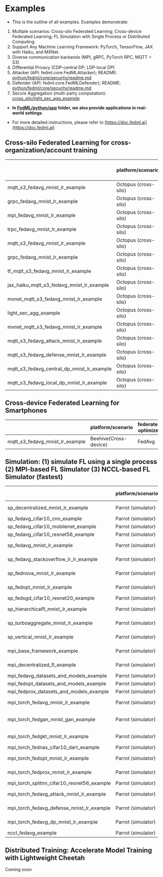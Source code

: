 # Examples

- This is the outline of all examples. Examples demonstrate:
1. Multiple scenarios: Cross-silo Federated Learning; Cross-device Federated Learning; FL Simulation with Single Process or Distributed Computing.
2. Support Any Machine Learning Framework: PyTorch, TensorFlow, JAX with Haiku, and MXNet.
3. Diverse communication backends (MPI, gRPC, PyTorch RPC, MQTT + S3)
4. Differential Privacy (CDP-central DP; LDP-local DP)
5. Attacker (API: fedml.core.FedMLAttacker); README: [python/fedml/core/security/readme.md](../fedml/core/security/readme.md)
6. Defender (API: fedml.core.FedMLDefender); README: [python/fedml/core/security/readme.md](../fedml/core/security/readme.md)
7. Secure Aggregation (multi-party computation): [cross_silo/light_sec_agg_example](./cross_silo/light_sec_agg_example) 



- <b>In [FedML/python/app](./../app) folder, we also provide applications in real-world settings</b>.


- For more detailed instructions, please refer to [https://doc.fedml.ai](https://doc.fedml.ai)

## Cross-silo Federated Learning for cross-organization/account training


|                                            | platform/scenario    | federated optimizer | dataset | model               | communication backend | machine learning backend | source code                                                     | example doc                                                               |
|--------------------------------------------| -------------------- | ------------------- | ------- | ------------------- | --------------------- |--------------------------|-----------------------------------------------------------------|---------------------------------------------------------------------------|
| mqtt_s3_fedavg_mnist_lr_example            | Octopus (cross-silo) | FedAvg              | MNIST   | Logistic Regression | MQTT_S3               | pytorch                  | [Link](cross_silo/mqtt_s3_fedavg_mnist_lr_example)              | [Link](cross_silo/mqtt_s3_fedavg_mnist_lr_example/README.md)              |
| grpc_fedavg_mnist_lr_example               | Octopus (cross-silo) | FedAvg              | MNIST   | Logistic Regression | GRPC                  | pytorch                  | [Link](cross_silo/grpc_fedavg_mnist_lr_example)                 | [Link](cross_silo/grpc_fedavg_mnist_lr_example/README.md)                 |
| mpi_fedavg_mnist_lr_example                | Octopus (cross-silo) | FedAvg              | MNIST   | Logistic Regression | MPI                   | pytorch                  | [Link](cross_silo/mpi_fedavg_mnist_lr_example)                  | [Link](cross_silo/mpi_fedavg_mnist_lr_example/README.md)                  |
| trpc_fedavg_mnist_lr_example               | Octopus (cross-silo) | FedAvg              | MNIST   | Logistic Regression | TRPC                  | pytorch                  | [Link](cross_silo/trpc_fedavg_mnist_lr_example)                 | [Link](cross_silo/trpc_fedavg_mnist_lr_example/README.md)                 |
| mqtt_s3_fedavg_mnist_lr_example            | Octopus (cross-silo) | FedAvg              | MNIST   | Logistic Regression | CUDA RPC              | pytorch                  | [Link](cross_silo/cuda_rpc_fedavg_mnist_lr_example)             | [Link](cross_silo/cuda_rpc_fedavg_mnist_lr_example/README.md)             |
| grpc_fedavg_mnist_lr_example               | Octopus (cross-silo) | FedAvg              | MNIST   | Logistic Regression | MQTT_S3               | pytorch                  | [Link](cross_silo/mqtt_s3_fedavg_hierarchical_mnist_lr_example) | [Link](cross_silo/mqtt_s3_fedavg_hierarchical_mnist_lr_example/README.md) |
| tf_mqtt_s3_fedavg_mnist_lr_example         | Octopus (cross-silo) | FedAvg              | MNIST   | Logistic Regression | MQTT_S3               | tensorflow               | [Link](cross_silo/tf_mqtt_s3_fedavg_mnist_lr_example)           | [Link](cross_silo/tf_mqtt_s3_fedavg_mnist_lr_example/README.md)           |
| jax_haiku_mqtt_s3_fedavg_mnist_lr_example  | Octopus (cross-silo) | FedAvg              | MNIST   | Logistic Regression | MQTT_S3               | jax at haiku             | [Link](cross_silo/jax_haiku_mqtt_s3_fedavg_mnist_lr_example)    | [Link](cross_silo/jax_haiku_mqtt_s3_fedavg_mnist_lr_example/README.md)    |
| mxnet_mqtt_s3_fedavg_mnist_lr_example      | Octopus (cross-silo) | FedAvg              | MNIST   | Logistic Regression | MQTT_S3               | mxnet                    | [Link](cross_silo/mxnet_mqtt_s3_fedavg_mnist_lr_example)        | [Link](cross_silo/mxnet_mqtt_s3_fedavg_mnist_lr_example/README.md)        |
| light_sec_agg_example                      | Octopus (cross-silo) | FedAvg              | MNIST   | Logistic Regression | MQTT_S3               | pytorch                  | [Link](cross_silo/light_sec_agg_example)                        | [Link](cross_silo/light_sec_agg_example)                                  |
| mxnet_mqtt_s3_fedavg_mnist_lr_example      | Octopus (cross-silo) | FedAvg              | MNIST   | Logistic Regression | MQTT_S3               | mxnet                    | [Link](cross_silo/mxnet_mqtt_s3_fedavg_mnist_lr_example)        | [Link](cross_silo/mxnet_mqtt_s3_fedavg_mnist_lr_example/README.md)        |
| mqtt_s3_fedavg_attack_mnist_lr_example     | Octopus (cross-silo) | FedAvg              | MNIST   | Logistic Regression | MQTT_S3               | pytorch                  | [Link](security/mqtt_s3_fedavg_attack_mnist_lr_example)       | [Link](security/mqtt_s3_fedavg_attack_mnist_lr_example/README.md)       |
| mqtt_s3_fedavg_defense_mnist_lr_example    | Octopus (cross-silo) | FedAvg              | MNIST   | Logistic Regression | MQTT_S3               | pytorch                  | [Link](security/mqtt_s3_fedavg_defense_mnist_lr_example)      | [Link](security/mqtt_s3_fedavg_defense_mnist_lr_example/README.md)      |
| mqtt_s3_fedavg_central_dp_mnist_lr_example | Octopus (cross-silo) | FedAvg              | MNIST   | Logistic Regression | MQTT_S3               | pytorch                  | [Link](cross_silo/mqtt_s3_fedavg_dp_mnist_lr_example)   | [Link](cross_silo/mqtt_s3_fedavg_dp_mnist_lr_example/README.md)   |
| mqtt_s3_fedavg_local_dp_mnist_lr_example   | Octopus (cross-silo) | FedAvg              | MNIST   | Logistic Regression | MQTT_S3               | pytorch                  | [Link](cross_silo/mqtt_s3_fedavg_local_dp_mnist_lr_example)     | [Link](cross_silo/mqtt_s3_fedavg_local_dp_mnist_lr_example/README.md)     |


## Cross-device Federated Learning for Smartphones

|                                            | platform/scenario     | federated optimizer | dataset | model               | communication backend | source code                                                     | example doc                                                               |
|--------------------------------------------| --------------------- | ------------------- | ------- | ------------------- | --------------------- |-----------------------------------------------------------------|---------------------------------------------------------------------------|
| mqtt_s3_fedavg_mnist_lr_example            | Beehive(Cross-device) | FedAvg              | MNIST   | Logistic Regression | MQTT_S3               | [Link](cross_device/mqtt_s3_fedavg_mnist_lr_example)            | [Link](cross_device/mqtt_s3_fedavg_mnist_lr_example/README.md)            |

## Simulation: (1) simulate FL using a single process (2) MPI-based FL Simulator (3) NCCL-based FL Simulator (fastest)
|                                            | platform/scenario  | federated optimizer  | dataset          | model                           | communication backend | source code                                                   | example doc                                                             |
|--------------------------------------------| ------------------ |----------------------|------------------| ------------------------------- | --------------------- |---------------------------------------------------------------|-------------------------------------------------------------------------|
| sp_decentralized_mnist_lr_example          | Parrot (simulator) | DecentralizedFL      | MNIST            | Logistic Regression             | single process        | [Link](simulation/sp_decentralized_mnist_lr_example)          | [Link](simulation/sp_decentralized_mnist_lr_example/README.md)          |
| sp_fedavg_cifar10_cnn_example              | Parrot (simulator) | FedAvg               | Cifar10          | CNN                             | single process        | [Link](simulation/sp_fedavg_cifar10_cnn_example)              | [Link](simulation/sp_fedavg_cifar10_cnn_example/README.md)              |
| sp_fedavg_cifar10_mobilenet_example        | Parrot (simulator) | FedAvg               | Cifar10          | MobileNet                       | single process        | [Link](simulation/sp_fedavg_cifar10_mobilenet_example)        | [Link](simulation/sp_fedavg_cifar10_mobilenet_example/README.md)        |
| sp_fedavg_cifar10_resnet56_example         | Parrot (simulator) | FedAvg               | Cifar10          | Resnet56                        | single process        | [Link](simulation/sp_fedavg_cifar10_resnet56_example)         | [Link](simulation/sp_fedavg_cifar10_resnet56_example/README.md)         |
| sp_fedavg_mnist_lr_example                 | Parrot (simulator) | FedAvg               | MNIST            | Logistic Regression             | single process        | [Link](simulation/sp_fedavg_mnist_lr_example)                 | [Link](simulation/sp_fedavg_mnist_lr_example/README.md)                 |
| sp_fedavg_stackoverflow_lr_lr_example      | Parrot (simulator) | FedAvg               | Stackoverflow_lr | Logistic Regression             | single process        | [Link](simulation/sp_fedavg_stackoverflow_lr_lr_example)      | [Link](simulation/sp_fedavg_stackoverflow_lr_lr_example/README.md)      |
| sp_fednova_mnist_lr_example                | Parrot (simulator) | FedNova              | MNIST            | Logistic Regression             | single process        | [Link](simulation/sp_fednova_mnist_lr_example)                | [Link](simulation/sp_fednova_mnist_lr_example/README.md)                |
| sp_fedopt_mnist_lr_example                 | Parrot (simulator) | FedOpt               | MNIST            | Logistic Regression             | single process        | [Link](simulation/sp_fedopt_mnist_lr_example)                 | [Link](simulation/sp_fedopt_mnist_lr_example/README.md)                 |
| sp_fedsgd_cifar10_resnet20_example         | Parrot (simulator) | FedSGD               | Cifar10          | Resnet20                        | single process        | [Link](simulation/sp_fedsgd_cifar10_resnet20_example)         | [Link](simulation/sp_fedsgd_cifar10_resnet20_example/README.md)         |
| sp_hierarchicalfl_mnist_lr_example         | Parrot (simulator) | HierarchicalFL       | MNIST            | Logistic Regression             | single process        | [Link](simulation/sp_hierarchicalfl_mnist_lr_example)         | [Link](simulation/sp_hierarchicalfl_mnist_lr_example/README.md)         |
| sp_turboaggregate_mnist_lr_example         | Parrot (simulator) | TurboAggregate       | MNIST            | Logistic Regression             | single process        | [Link](simulation/sp_turboaggregate_mnist_lr_example)         | [Link](simulation/sp_turboaggregate_mnist_lr_example/README.md)         |
| sp_vertical_mnist_lr_example               | Parrot (simulator) | VerticalFL           | MNIST            | Logistic Regression             | single process        | [Link](simulation/sp_vertical_mnist_lr_example)               | [Link](simulation/sp_vertical_mnist_lr_example/README.md)               |
| mpi_base_framework_example                 | Parrot (simulator) | BaseFramework        | MNIST            | Logistic Regression             | MPI                   | [Link](simulation/mpi_base_framework_example)                 | [Link](simulation/mpi_base_framework_example/README.md)                 |
| mpi_decentralized_fl_example               | Parrot (simulator) | DecentralizedFL      | MNIST            | Logistic Regression             | MPI                   | [Link](simulation/mpi_decentralized_fl_example)               | [Link](simulation/mpi_decentralized_fl_example/README.md)               |
| mpi_fedavg_datasets_and_models_example     | Parrot (simulator) | FedAvg               | Cifar10          | MobileNet                       | MPI                   | [Link](simulation/mpi_fedavg_datasets_and_models_example)     | [Link](simulation/mpi_fedavg_datasets_and_models_example/README.md)     |
| mpi_fedopt_datasets_and_models_example     | Parrot (simulator) | FedOpt               | Cifar10          | MobileNet                       | MPI                   | [Link](simulation/mpi_fedopt_datasets_and_models_example)     | [Link](simulation/mpi_fedopt_datasets_and_models_example/README.md)     |
| mpi_fedprox_datasets_and_models_example    | Parrot (simulator) | FedProx              | Cifar10          | MobileNet                       | MPI                   | [Link](simulation/mpi_fedprox_datasets_and_models_example)    | [Link](simulation/mpi_fedprox_datasets_and_models_example/README.md)    |
| mpi_torch_fedavg_mnist_lr_example          | Parrot (simulator) | FedAvg               | MNIST            | Logistic Regression             | MPI                   | [Link](simulation/mpi_torch_fedavg_mnist_lr_example)          | [Link](simulation/mpi_torch_fedavg_mnist_lr_example/README.md)          |
| mpi_torch_fedgan_mnist_gan_example         | Parrot (simulator) | FedGAN               | MNIST            | Generating adversarial networks | MPI                   | [Link](simulation/mpi_torch_fedgan_mnist_gan_example)         | [Link](simulation/mpi_torch_fedgan_mnist_gan_example/README.md)         |
| mpi_torch_fedgkt_mnist_lr_example          | Parrot (simulator) | FedGKT               | MNIST            | Logistic Regression             | MPI                   | [Link](simulation/mpi_torch_fedgkt_mnist_lr_example)          | [Link](simulation/mpi_torch_fedgkt_mnist_lr_example/README.md)          |
| mpi_torch_fednas_cifar10_dart_example      | Parrot (simulator) | FedNAS               | Cifar10          | DART                            | MPI                   | [Link](simulation/mpi_torch_fednas_cifar10_dart_example)      | [Link](simulation/mpi_torch_fednas_cifar10_dart_example/README.md)      |
| mpi_torch_fedopt_mnist_lr_example          | Parrot (simulator) | FedOpt               | MNIST            | Logistic Regression             | MPI                   | [Link](simulation/mpi_torch_fedopt_mnist_lr_example)          | [Link](simulation/mpi_torch_fedopt_mnist_lr_example/README.md)          |
| mpi_torch_fedprox_mnist_lr_example         | Parrot (simulator) | FedProx              | MNIST            | Logistic Regression             | MPI                   | [Link](simulation/mpi_torch_fedprox_mnist_lr_example)         | [Link](simulation/mpi_torch_fedprox_mnist_lr_example/README.md)         |
| mpi_torch_splitnn_cifar10_resnet56_example | Parrot (simulator) | SplitNN              | Cifar10          | ResNet56                        | MPI                   | [Link](simulation/mpi_torch_splitnn_cifar10_resnet56_example) | [Link](simulation/mpi_torch_splitnn_cifar10_resnet56_example/README.md) |
| mpi_torch_fedavg_attack_mnist_lr_example   | Parrot (simulator) | FedAVG               | MNIST            | Logistic Regression             | MPI                   | [Link](simulation/mpi_torch_fedavg_attack_mnist_lr_example)   | [Link](simulation/mpi_torch_fedavg_attack_mnist_lr_example/README.md)   |
| mpi_torch_fedavg_defense_mnist_lr_example  | Parrot (simulator) | FedAVG               | MNIST            | Logistic Regression             | MPI                   | [Link](simulation/mpi_torch_fedavg_defense_mnist_lr_example)  | [Link](simulation/mpi_torch_fedavg_defense_mnist_lr_example/README.md)  |
| mpi_torch_fedavg_dp_mnist_lr_example       | Parrot (simulator) | FedAVG               | MNIST            | Logistic Regression             | MPI                   | [Link](simulation/mpi_torch_fedavg_dp_mnist_lr_example)       | [Link](simulation/mpi_torch_fedavg_dp_mnist_lr_example/README.md)       |
| nccl_fedavg_example                        | Parrot (simulator) | FedAvg               | Cifar10          | ResNet56                        | NCCL                  | [Link](simulation/nccl_fedavg_example)                        | [Link](simulation/nccl_fedavg_example/README.md)                        |

## Distributed Training: Accelerate Model Training with Lightweight Cheetah

Coming soon
